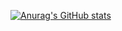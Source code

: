 [![Anurag's GitHub stats](https://github-readme-stats.vercel.app/api?username=tischrei)](https://github.com/anuraghazra/github-readme-stats)
